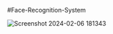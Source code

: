 #Face-Recognition-System

![Screenshot 2024-02-06 181343](https://github.com/sanjaymalladi/Face-recognistion-app/assets/90630461/2bd6c165-8021-4e8d-9221-227d99212a04)
